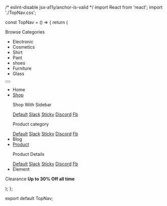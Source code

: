 /* eslint-disable jsx-a11y/anchor-is-valid */
import React from 'react';
import './TopNav.css';

const TopNav = () => {
    return (
        <div className='container dasktop-menu'>
            <div className='row align-items-center'>
                <div className='col-md-3 col-6 col-sm-6 header-category'>
                    <div className='category'>
                        <i class="fas fa-bars icon-bar"></i>
                        <i class="fas fa-times icon-times"></i>
                        <span>Browse Categories</span>
                        <ul>
                            <li>Electronic</li>
                            <li>Cosmetics</li>
                            <li>Shirt</li>
                            <li>Pant</li>
                            <li>shoes</li>
                            <li>Furniture</li>
                            <li>Glass</li>
                        </ul>
                    </div>
                </div>
                <div className='col-md-6 col-6 col-sm-6'>
                    <nav className="navbar navbar-expand-lg navbar-light bg-light">
                        <div className="container-fluid">
                            <button className="navbar-toggler ms-auto" type="button" data-bs-toggle="collapse" data-bs-target="#navbarSupportedContent" aria-controls="navbarSupportedContent" aria-expanded="false" aria-label="Toggle navigation">
                            <span className="navbar-toggler-icon"></span>
                            </button>
                            <div className="collapse navbar-collapse" id="navbarSupportedContent">
                            <ul className="navbar-nav me-auto mb-2 mb-lg-0">
                                <li className="nav-item">
                                <a className="nav-link text-dark pe-4" aria-current="page">Home</a>
                                </li>
                                <li class="nav-item dropdown dropdown-mega position-static">
                                    <a class="nav-link dropdown-toggle text-dark pe-4" href="#" data-bs-toggle="dropdown" data-bs-auto-close="outside">Shop</a>
                                    <div class="dropdown-menu shadow">
                                    <div class="mega-content px-4">
                                        <div class="container-fluid">
                                        <div class="row">
                                            <div class="col-12 col-md-4 py-4">
                                                <p>Shop With Sidebar</p>
                                                <div class="list-group">
                                                    <a class="list-group-item" href="#">Default</a>
                                                    <a class="list-group-item" href="#">Slack</a>
                                                    <a class="list-group-item" href="#">Sticky</a>
                                                    <a class="list-group-item" href="#">Discord</a>
                                                    <a class="list-group-item" href="#">Fb</a>
                                                </div>
                                            </div>
                                            <div class="col-12 col-md-4 py-4">
                                                <p>Product category</p>
                                                <div class="list-group">
                                                    <a class="list-group-item" href="#">Default</a>
                                                    <a class="list-group-item" href="#">Slack</a>
                                                    <a class="list-group-item" href="#">Sticky</a>
                                                    <a class="list-group-item" href="#">Discord</a>
                                                    <a class="list-group-item" href="#">Fb</a>
                                                </div>
                                            </div>
                                            <div className='col-12 col-md-4'>
                                                <img src='https://images.unsplash.com/photo-1583394838336-acd977736f90?ixlib=rb-1.2.1&ixid=MnwxMjA3fDB8MHxzZWFyY2h8MjJ8fHByb2R1Y3R8ZW58MHx8MHx8&auto=format&fit=crop&w=500&q=60' alt='' className='img-fluid'/>
                                            </div>
                                        </div>
                                        </div>
                                    </div>
                                    </div>
                                </li>
                                <li className="nav-item">
                                    <a className="nav-link text-dark pe-4">Blog</a>
                                </li>
                                <li class="nav-item dropdown dropdown-mega position-static">
                                <a class="nav-link dropdown-toggle text-dark pe-4" href="#" data-bs-toggle="dropdown" data-bs-auto-close="outside">Product</a>
                                <div class="dropdown-menu shadow">
                                <div class="mega-content px-4">
                                    <div class="container-fluid">
                                    <div class="row">
                                        <div class="col-12 col-md-6 py-4">
                                            <p>Product Details</p>
                                            <div class="list-group">
                                                <a class="list-group-item" href="#">Default</a>
                                                <a class="list-group-item" href="#">Slack</a>
                                                <a class="list-group-item" href="#">Sticky</a>
                                                <a class="list-group-item" href="#">Discord</a>
                                                <a class="list-group-item" href="#">Fb</a>
                                            </div>
                                        </div>
                                        <div className='col-12 col-md-6'>
                                            <img src='https://images.unsplash.com/photo-1545239351-1141bd82e8a6?ixlib=rb-1.2.1&ixid=MnwxMjA3fDB8MHxzZWFyY2h8MTB8fHNob3BwaW5nJTIwb25saW5lfGVufDB8fDB8fA%3D%3D&auto=format&fit=crop&w=500&q=60' alt='' className='img-fluid'/>
                                        </div>
                                    </div>
                                    </div>
                                </div>
                                </div>
                            </li>
                                <li className="nav-item">
                                    <a className="nav-link text-dark pe-4">Element</a>
                                </li>
                            </ul>
                            </div>
                        </div>
                    </nav>
                </div>
                <div className='col-md-3 d-none d-sm-none d-md-block'>
                    <div className='d-flex justify-content-end'>
                        <i class="far fa-lightbulb me-3"></i>
                        <p>Clearance <strong>Up to 30% Off all time</strong></p>
                    </div>
                </div>
            </div>
        </div>
    );
};



export default TopNav;